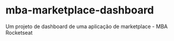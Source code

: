 # mba-marketplace-dashboard
Um projeto de dashboard de uma aplicação de marketplace - MBA Rocketseat
